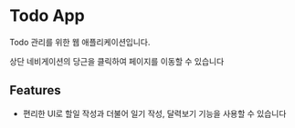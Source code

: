 # Todo App

Todo 관리를 위한 웹 애플리케이션입니다.

상단 네비게이션의 당근을 클릭하여 페이지를 이동할 수 있습니다

## Features

- 편리한 UI로 할일 작성과 더불어 일기 작성, 달력보기 기능을 사용할 수 있습니다


